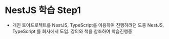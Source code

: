 # NestJS 학습 Step1

 - 개인 토이프로젝트를 NestJS, TypeScript를 이용하여 진행하려던 도중
   NestJS, TypeScript 를 회사에서 도입. 강의와 책을 참조하여 학습진행중

